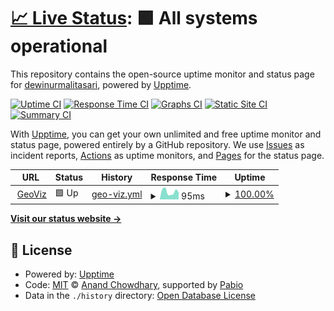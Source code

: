 # [📈 Live Status](https://dewinurmalitasari.github.io/upptime): <!--live status--> **🟩 All systems operational**

This repository contains the open-source uptime monitor and status page for [dewinurmalitasari](https://dewinurmalitasari.github.io/upptime), powered by [Upptime](https://github.com/upptime/upptime).

[![Uptime CI](https://github.com/dewinurmalitasari/upptime/workflows/Uptime%20CI/badge.svg)](https://github.com/dewinurmalitasari/upptime/actions?query=workflow%3A%22Uptime+CI%22)
[![Response Time CI](https://github.com/dewinurmalitasari/upptime/workflows/Response%20Time%20CI/badge.svg)](https://github.com/dewinurmalitasari/upptime/actions?query=workflow%3A%22Response+Time+CI%22)
[![Graphs CI](https://github.com/dewinurmalitasari/upptime/workflows/Graphs%20CI/badge.svg)](https://github.com/dewinurmalitasari/upptime/actions?query=workflow%3A%22Graphs+CI%22)
[![Static Site CI](https://github.com/dewinurmalitasari/upptime/workflows/Static%20Site%20CI/badge.svg)](https://github.com/dewinurmalitasari/upptime/actions?query=workflow%3A%22Static+Site+CI%22)
[![Summary CI](https://github.com/dewinurmalitasari/upptime/workflows/Summary%20CI/badge.svg)](https://github.com/dewinurmalitasari/upptime/actions?query=workflow%3A%22Summary+CI%22)

With [Upptime](https://upptime.js.org), you can get your own unlimited and free uptime monitor and status page, powered entirely by a GitHub repository. We use [Issues](https://github.com/dewinurmalitasari/upptime/issues) as incident reports, [Actions](https://github.com/dewinurmalitasari/upptime/actions) as uptime monitors, and [Pages](https://dewinurmalitasari.github.io/upptime) for the status page.

<!--start: status pages-->
<!-- This summary is generated by Upptime (https://github.com/upptime/upptime) -->
<!-- Do not edit this manually, your changes will be overwritten -->
<!-- prettier-ignore -->
| URL | Status | History | Response Time | Uptime |
| --- | ------ | ------- | ------------- | ------ |
| <img alt="" src="https://icons.duckduckgo.com/ip3/dewinurmalitasari.github.io.ico" height="13"> [GeoViz](https://dewinurmalitasari.github.io/geoviz/) | 🟩 Up | [geo-viz.yml](https://github.com/dewinurmalitasari/upptime/commits/HEAD/history/geo-viz.yml) | <details><summary><img alt="Response time graph" src="./graphs/geo-viz/response-time-week.png" height="20"> 95ms</summary><br><a href="https://dewinurmalitasari.github.io/upptime/history/geo-viz"><img alt="Response time 117" src="https://img.shields.io/endpoint?url=https%3A%2F%2Fraw.githubusercontent.com%2Fdewinurmalitasari%2Fupptime%2FHEAD%2Fapi%2Fgeo-viz%2Fresponse-time.json"></a><br><a href="https://dewinurmalitasari.github.io/upptime/history/geo-viz"><img alt="24-hour response time 88" src="https://img.shields.io/endpoint?url=https%3A%2F%2Fraw.githubusercontent.com%2Fdewinurmalitasari%2Fupptime%2FHEAD%2Fapi%2Fgeo-viz%2Fresponse-time-day.json"></a><br><a href="https://dewinurmalitasari.github.io/upptime/history/geo-viz"><img alt="7-day response time 95" src="https://img.shields.io/endpoint?url=https%3A%2F%2Fraw.githubusercontent.com%2Fdewinurmalitasari%2Fupptime%2FHEAD%2Fapi%2Fgeo-viz%2Fresponse-time-week.json"></a><br><a href="https://dewinurmalitasari.github.io/upptime/history/geo-viz"><img alt="30-day response time 117" src="https://img.shields.io/endpoint?url=https%3A%2F%2Fraw.githubusercontent.com%2Fdewinurmalitasari%2Fupptime%2FHEAD%2Fapi%2Fgeo-viz%2Fresponse-time-month.json"></a><br><a href="https://dewinurmalitasari.github.io/upptime/history/geo-viz"><img alt="1-year response time 117" src="https://img.shields.io/endpoint?url=https%3A%2F%2Fraw.githubusercontent.com%2Fdewinurmalitasari%2Fupptime%2FHEAD%2Fapi%2Fgeo-viz%2Fresponse-time-year.json"></a></details> | <details><summary><a href="https://dewinurmalitasari.github.io/upptime/history/geo-viz">100.00%</a></summary><a href="https://dewinurmalitasari.github.io/upptime/history/geo-viz"><img alt="All-time uptime 100.00%" src="https://img.shields.io/endpoint?url=https%3A%2F%2Fraw.githubusercontent.com%2Fdewinurmalitasari%2Fupptime%2FHEAD%2Fapi%2Fgeo-viz%2Fuptime.json"></a><br><a href="https://dewinurmalitasari.github.io/upptime/history/geo-viz"><img alt="24-hour uptime 100.00%" src="https://img.shields.io/endpoint?url=https%3A%2F%2Fraw.githubusercontent.com%2Fdewinurmalitasari%2Fupptime%2FHEAD%2Fapi%2Fgeo-viz%2Fuptime-day.json"></a><br><a href="https://dewinurmalitasari.github.io/upptime/history/geo-viz"><img alt="7-day uptime 100.00%" src="https://img.shields.io/endpoint?url=https%3A%2F%2Fraw.githubusercontent.com%2Fdewinurmalitasari%2Fupptime%2FHEAD%2Fapi%2Fgeo-viz%2Fuptime-week.json"></a><br><a href="https://dewinurmalitasari.github.io/upptime/history/geo-viz"><img alt="30-day uptime 100.00%" src="https://img.shields.io/endpoint?url=https%3A%2F%2Fraw.githubusercontent.com%2Fdewinurmalitasari%2Fupptime%2FHEAD%2Fapi%2Fgeo-viz%2Fuptime-month.json"></a><br><a href="https://dewinurmalitasari.github.io/upptime/history/geo-viz"><img alt="1-year uptime 100.00%" src="https://img.shields.io/endpoint?url=https%3A%2F%2Fraw.githubusercontent.com%2Fdewinurmalitasari%2Fupptime%2FHEAD%2Fapi%2Fgeo-viz%2Fuptime-year.json"></a></details>

<!--end: status pages-->

[**Visit our status website →**](https://dewinurmalitasari.github.io/upptime)

## 📄 License

- Powered by: [Upptime](https://github.com/upptime/upptime)
- Code: [MIT](./LICENSE) © [Anand Chowdhary](https://anandchowdhary.com), supported by [Pabio](https://pabio.com)
- Data in the `./history` directory: [Open Database License](https://opendatacommons.org/licenses/odbl/1-0/)
